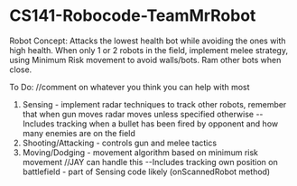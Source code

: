 # CS141-Robocode-TeamMrRobot

Robot Concept: Attacks the lowest health bot while avoiding the ones with high health. When only 1 or 2 robots in the field, implement melee strategy, using Minimum Risk movement to avoid walls/bots. Ram other bots when close.

To Do: //comment on whatever you think you can help with most
1. Sensing - implement radar techniques to track other robots, remember that when gun moves radar moves unless specified otherwise
    --Includes tracking when a bullet has been fired by opponent and how many enemies are on the field
2. Shooting/Attacking - controls gun and melee tactics
3. Moving/Dodging - movement algorithm based on minimum risk movement //JAY can handle this
    --Includes tracking own position on battlefield - part of Sensing code likely (onScannedRobot method)

